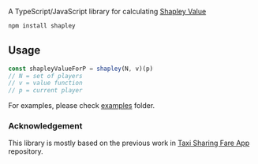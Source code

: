 A TypeScript/JavaScript library for calculating [Shapley Value](https://wikipedia.org/wiki/Shapley_value)

```sh
npm install shapley
```

## Usage

```js
const shapleyValueForP = shapley(N, v)(p)
// N = set of players
// v = value function
// p = current player
```
For examples, please check [examples](./examples/) folder.

### Acknowledgement

This library is mostly based on the previous work in [Taxi Sharing Fare App](https://github.com/zalbia/Taxi-Sharing-Fare-App) repository.